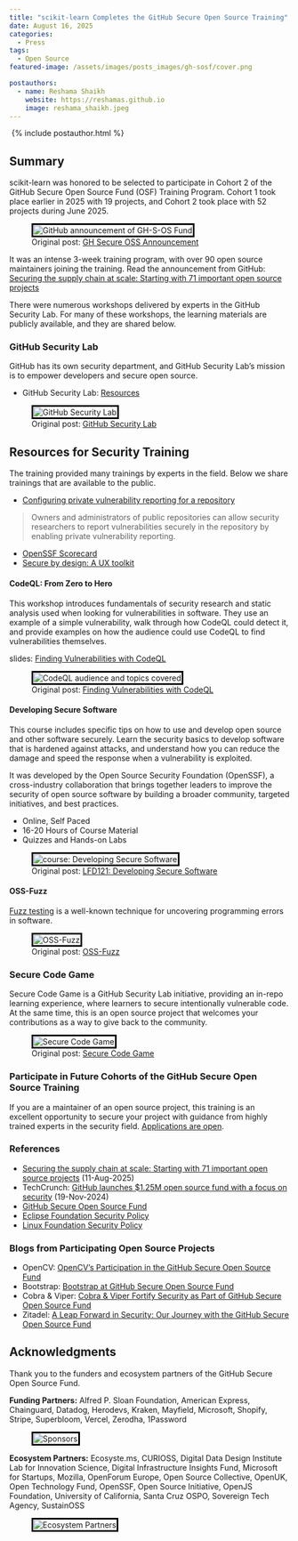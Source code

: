 ```yaml
---
title: "scikit-learn Completes the GitHub Secure Open Source Training"
date: August 16, 2025
categories:
  - Press
tags:
  - Open Source
featured-image: /assets/images/posts_images/gh-sosf/cover.png

postauthors:
  - name: Reshama Shaikh
    website: https://reshamas.github.io
    image: reshama_shaikh.jpeg 
---
```


<div>
  <img src="{{ page.featured-image }}" alt="">
  {% include postauthor.html %}
</div>

## Summary

scikit-learn was honored to be selected to participate in Cohort 2 of the GitHub Secure Open Source Fund (OSF) Training Program. Cohort 1 took place earlier in 2025 with 19 projects, and Cohort 2 took place with 52 projects during June 2025. 

<figure>
 <img src="/assets/images/posts_images/gh-sosf/blog-title.png" alt="GitHub announcement of GH-S-OS Fund" style="padding:1px;border:solid black" style="border-width: thick" max-width="50%" max-height="50%" /> 
 <figcaption>
 Original post: <a href="https://github.blog/open-source/maintainers/securing-the-supply-chain-at-scale-starting-with-71-important-open-source-projects">GH Secure OSS Announcement</a>
 </figcaption>
</figure>


It was an intense 3-week training program, with over 90 open source maintainers joining the training. Read the announcement from GitHub: [Securing the supply chain at scale: Starting with 71 important open source projects](https://github.blog/open-source/maintainers/securing-the-supply-chain-at-scale-starting-with-71-important-open-source-projects) 

There were numerous workshops delivered by experts in the GitHub Security Lab. For many of these workshops, the learning materials are publicly available, and they are shared below.

### GitHub Security Lab
GitHub has its own security department, and GitHub Security Lab’s mission is to empower developers and secure open source.
* GitHub Security Lab: [Resources](https://securitylab.github.com/resources-os)

<figure>
 <img src="/assets/images/posts_images/gh-sosf/gh-security-lab.png" alt="GitHub Security Lab"  
 style="padding:1px;border:solid black" max-width="50%" max-height="50%" />  
 <figcaption>
 Original post: <a href="https://github.com/GitHubSecurityLab">GitHub Security Lab</a>
 </figcaption>
</figure>


## Resources for Security Training
The training provided many trainings by experts in the field. Below we share trainings that are available to the public.

- [Configuring private vulnerability reporting for a repository](https://docs.github.com/en/code-security/security-advisories/working-with-repository-security-advisories/configuring-private-vulnerability-reporting-for-a-repository)
>Owners and administrators of public repositories can allow security researchers to report vulnerabilities securely in the repository by enabling private vulnerability reporting.
- [OpenSSF Scorecard](https://securityscorecards.dev)
- [Secure by design: A UX toolkit](https://microsoft.design/articles/secure-by-design-a-ux-toolkit)

#### CodeQL: From Zero to Hero

This workshop introduces fundamentals of security research and static analysis used when looking for vulnerabilities in software. They use an example of a simple vulnerability, walk through how CodeQL could detect it, and provide examples on how the audience could use CodeQL to find vulnerabilities themselves.

slides: [Finding Vulnerabilities with CodeQL](https://github.com/sylwia-budzynska/2025-soss-codeql-workshop/blob/main/SOSS-CodeQL-slides.pdf)

<figure>
 <img src="/assets/images/posts_images/gh-sosf/CodeQL.png" alt="CodeQL audience and topics covered" 
 style="padding:1px;border:solid black" max-width="50%" max-height="50%" /> 
 <figcaption>
 Original post: <a href="https://github.com/sylwia-budzynska/2025-soss-codeql-workshop">Finding Vulnerabilities with CodeQL</a>
 </figcaption>
</figure>

#### Developing Secure Software

This course includes specific tips on how to use and develop open source and other software securely. Learn the security basics to develop software that is hardened against attacks, and understand how you can reduce the damage and speed the response when a vulnerability is exploited. 

It was developed by the Open Source Security Foundation (OpenSSF), a cross-industry collaboration that brings together leaders to improve the security of open source software by building a broader community, targeted initiatives, and best practices.

* Online, Self Paced
* 16-20 Hours of Course Material
* Quizzes and Hands-on Labs

<figure>
 <img src="/assets/images/posts_images/gh-sosf/dss-lfd121.png" alt="course: Developing Secure Software" 
 style="padding:1px;border:solid black" max-width="50%" max-height="50%" /> 
 <figcaption>
 Original post: <a href="https://training.linuxfoundation.org/training/developing-secure-software-lfd121">LFD121: Developing Secure Software</a>
 </figcaption>
</figure>

#### OSS-Fuzz
[Fuzz testing](https://en.wikipedia.org/wiki/Fuzzing) is a well-known technique for uncovering programming errors in software.

<figure>
 <img src="/assets/images/posts_images/gh-sosf/oss-fuzz.png" alt="OSS-Fuzz" 
 style="padding:1px;border:solid black" max-width="50%" max-height="50%" /> 
 <figcaption>
 Original post: <a href="https://github.com/google/oss-fuzz">OSS-Fuzz</a>
 </figcaption>
</figure>


### Secure Code Game
Secure Code Game is a GitHub Security Lab initiative, providing an in-repo learning experience, where learners to secure intentionally vulnerable code. At the same time, this is an open source project that welcomes your contributions as a way to give back to the community.

<figure>
 <img src="/assets/images/posts_images/gh-sosf/secure-code-game.png" alt="Secure Code Game" 
 style="padding:1px;border:solid black" max-width="50%" max-height="50%" /> 
 <figcaption>
 Original post: <a href="https://github.com/skills/secure-code-game">Secure Code Game</a>
 </figcaption>
</figure>

### Participate in Future Cohorts of the GitHub Secure Open Source Training
If you are a maintainer of an open source project, this training is an excellent opportunity to secure your project with guidance from highly trained experts in the security field. [Applications are open](https://docs.google.com/forms/d/e/1FAIpQLScDBalom0XhmJrvyI3kwD7dZ-dD4_uhmLNysVXtA8fH_WUKoA/viewform). 

### References
- [Securing the supply chain at scale: Starting with 71 important open source projects](https://github.blog/open-source/maintainers/securing-the-supply-chain-at-scale-starting-with-71-important-open-source-projects) (11-Aug-2025)
- TechCrunch: [GitHub launches $1.25M open source fund with a focus on security](https://techcrunch.com/2024/11/19/github-launches-1-25m-open-source-fund-with-a-focus-on-security) (19-Nov-2024)
- [GitHub Secure Open Source Fund](https://resources.github.com/github-secure-open-source-fund/)
- [Eclipse Foundation Security Policy](https://www.eclipse.org/security/policy)
- [Linux Foundation Security Policy](https://www.linuxfoundation.org/security)

### Blogs from Participating Open Source Projects
- OpenCV: [OpenCV’s Participation in the GitHub Secure Open Source Fund](https://opencv.org/blog/opencvs-participation-in-the-github-secure-open-source-fund)
- Bootstrap: [Bootstrap at GitHub Secure Open Source Fund](https://www.linkedin.com/pulse/bootstrap-github-secure-open-source-fund-julien-d%2525C3%2525A9ramond-cvjie)
- Cobra & Viper: [Cobra & Viper Fortify Security as Part of GitHub Secure Open Source Fund](https://spf13.com/p/cobra-viper-fortify-security-as-part-of-github-secure-open-source-fund)
- Zitadel: [A Leap Forward in Security: Our Journey with the GitHub Secure Open Source Fund](https://zitadel.com/blog/github-secure-open-source-fund)



## Acknowledgments

Thank you to the funders and ecosystem partners of the GitHub Secure Open Source Fund.

**Funding Partners:** Alfred P. Sloan Foundation, American Express, Chainguard, Datadog, Herodevs, Kraken, Mayfield, Microsoft, Shopify, Stripe, Superbloom, Vercel, Zerodha, 1Password

<figure>
 <img src="/assets/images/posts_images/gh-sosf/funders2.png" alt="Sponsors" style="padding:1px;border:solid black" 
 max-width="50%" max-height="50%" /> 
 <figcaption>
 <a href="https://github.blog/open-source/maintainers/securing-the-supply-chain-at-scale-starting-with-71-important-open-source-projects"></a>
 </figcaption>
</figure>


**Ecosystem Partners:** Ecosyste.ms, CURIOSS, Digital Data Design Institute Lab for Innovation Science, Digital Infrastructure Insights Fund, Microsoft for Startups, Mozilla, OpenForum Europe, Open Source Collective, OpenUK, Open Technology Fund, OpenSSF, Open Source Initiative, OpenJS Foundation, University of California, Santa Cruz OSPO, Sovereign Tech Agency, SustainOSS

<figure>
 <img src="/assets/images/posts_images/gh-sosf/ecosystem.png" alt="Ecosystem Partners" style="padding:1px;border:solid black" 
 max-width="50%" max-height="50%" /> 
 <figcaption>
 <a href="https://github.blog/open-source/maintainers/securing-the-supply-chain-at-scale-starting-with-71-important-open-source-projects"></a>
 </figcaption>
</figure>

